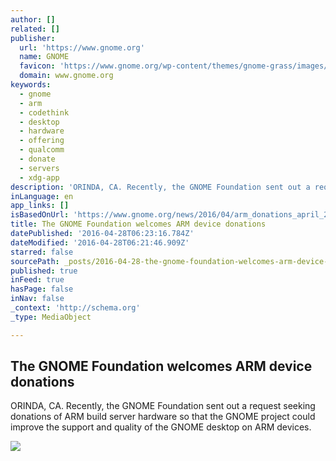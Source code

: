 ```yaml
---
author: []
related: []
publisher:
  url: 'https://www.gnome.org'
  name: GNOME
  favicon: 'https://www.gnome.org/wp-content/themes/gnome-grass/images/favicon.png'
  domain: www.gnome.org
keywords:
  - gnome
  - arm
  - codethink
  - desktop
  - hardware
  - offering
  - qualcomm
  - donate
  - servers
  - xdg-app
description: 'ORINDA, CA. Recently, the GNOME Foundation sent out a request seeking donations of ARM build server hardware so that the GNOME project could improve the support and quality of the GNOME desktop on ARM devices.'
inLanguage: en
app_links: []
isBasedOnUrl: 'https://www.gnome.org/news/2016/04/arm_donations_april_2016/'
title: The GNOME Foundation welcomes ARM device donations
datePublished: '2016-04-28T06:23:16.784Z'
dateModified: '2016-04-28T06:21:46.909Z'
starred: false
sourcePath: _posts/2016-04-28-the-gnome-foundation-welcomes-arm-device-donations.md
published: true
inFeed: true
hasPage: false
inNav: false
_context: 'http://schema.org'
_type: MediaObject

---
```

<article style=""><h1>The GNOME Foundation welcomes ARM device donations</h1><p>ORINDA, CA. Recently, the GNOME Foundation sent out a request seeking donations of ARM build server hardware so that the GNOME project could improve the support and quality of the GNOME desktop on ARM devices.</p><img src="https://s0.wp.com/i/blank.jpg" /></article>